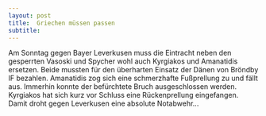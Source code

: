 ```yaml
---
layout: post
title:  Griechen müssen passen
subtitle:  
---
```


Am Sonntag gegen Bayer Leverkusen muss die Eintracht neben den gesperrten Vasoski und Spycher wohl auch Kyrgiakos und Amanatidis ersetzen. Beide mussten für den überharten Einsatz der Dänen von Bröndby IF bezahlen. Amanatidis zog sich eine schmerzhafte Fußprellung zu und fällt aus. Immerhin konnte der befürchtete Bruch ausgeschlossen werden. Kyrgiakos hat sich kurz vor Schluss eine Rückenprellung eingefangen. Damit droht gegen Leverkusen eine absolute Notabwehr...


